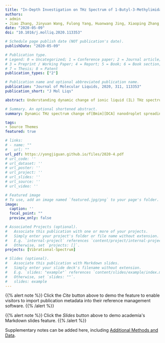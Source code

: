 ```yaml
---
title: "In-Depth Investigation on THz Spectrum of 1-Butyl-3-Methylimidazolium Dicyanamide Spreading on Graphene Surface by Computational Calculation"
authors:
- admin
- Jiao Zhang, Jinyuan Wang, Fulong Yang, Huanwang Jing, Xiaoping Zhang, Youquan Deng.
date: "2020-05-09"
doi: "10.1016/j.molliq.2020.113353"

# Schedule page publish date (NOT publication's date).
publishDate: "2020-05-09"

# Publication type.
# Legend: 0 = Uncategorized; 1 = Conference paper; 2 = Journal article;
# 3 = Preprint / Working Paper; 4 = Report; 5 = Book; 6 = Book section;
# 7 = Thesis; 8 = Patent
publication_types: ["2"]

# Publication name and optional abbreviated publication name.
publication: "Journal of Molecular Liquids, 2020, 311, 113353"
publication_short: "J Mol Liqs"

abstract: Understanding dynamic change of ionic liquid (IL) THz spectrum under certain conditions is a real challenge. Herein, through spreading 1-butyl-3-methylimidazolium dicyanamide ([Bmim][DCA]) nanodroplet on graphene surface, dynamic change of [Bmim][DCA] THz spectrum in the range from 30 to 300 cm$^{-1}$ is probed by computational calculation at 300 K. Analyzing the calculated THz spectra it can be found that vibrational bands at 49.95 (cation-anion bend), 216.45 cm$^{-1}$ (rocking of CH3 in alkyl chain) show a 16.65 cm$^{-1}$ blue shift as spreading time increases from 0 to 5 ns and further blue-shift 16.65 cm$^{-1}$ as spreading time increases from 10 to 20 ns, while vibrational band at 266.40 cm$^{-1}$ (bend of CH$_{-1}$ in methyl) only blue-shifts 16.65 cm$^{-1}$ as spreading time increases from 0 to 20 ns. The underlying mechanism is revealed to be the stronger adsorbed layer forming on graphene-IL interface which enhances the hydrogen bonds between cations and anions, and constrains the torsion and out-of-plane bend of CH3 group in alkyl chain and methyl respectively. The findings described here represent an important step in developing a comprehensive understanding of dynamic manipulation IL THz spectrum by spreading IL nanodroplet on graphene surface.

# Summary. An optional shortened abstract.
summary: Dynamic THz spectrum change of[Bmim][DCA] nanodroplet spreading on graphene surface in the range from 30 to 300 cm$^{-1}$ is probed by computational calculation at 300 K. (**Times cited = 0**)

tags:
- Source Themes
featured: true

# links:
# - name: ""
#   url: ""
url_pdf: https://yongjiguan.github.io/files/2020-4.pdf
# url_code: ''
# url_dataset: ''
# url_poster: ''
# url_project: ''
# url_slides: ''
# url_source: ''
# url_video: ''

# Featured image
# To use, add an image named `featured.jpg/png` to your page's folder. 
image:
  caption: ''
  focal_point: ""
  preview_only: false

# Associated Projects (optional).
#   Associate this publication with one or more of your projects.
#   Simply enter your project's folder or file name without extension.
#   E.g. `internal-project` references `content/project/internal-project/index.md`.
#   Otherwise, set `projects: []`.
projects: [Vibrational-Spectrum]

# Slides (optional).
#   Associate this publication with Markdown slides.
#   Simply enter your slide deck's filename without extension.
#   E.g. `slides: "example"` references `content/slides/example/index.md`.
#   Otherwise, set `slides: ""`.
#   slides: example
---
```


{{% alert note %}}
Click the *Cite* button above to demo the feature to enable visitors to import publication metadata into their reference management software.
{{% /alert %}}

{{% alert note %}}
Click the *Slides* button above to demo academia's Markdown slides feature.
{{% /alert %}}

Supplementary notes can be added here, including [Additional Methods and Data](https://www.sciencedirect.com/science/article/abs/pii/S0167732220315567?via%3Dihub).

